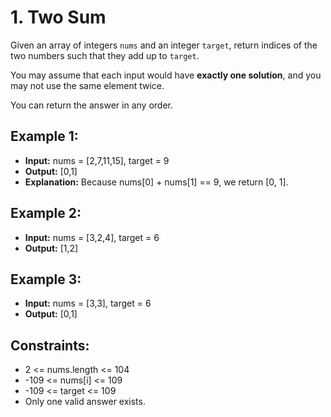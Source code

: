 # 1. Two Sum

Given an array of integers `nums` and an integer `target`, return indices of the two numbers such that they add up to `target`.

You may assume that each input would have **exactly one solution**, and you may not use the same element twice.

You can return the answer in any order.

## Example 1:

- **Input:** nums = [2,7,11,15], target = 9
- **Output:** [0,1]
- **Explanation:** Because nums[0] + nums[1] == 9, we return [0, 1].

## Example 2:

- **Input:** nums = [3,2,4], target = 6
- **Output:** [1,2]

## Example 3:

- **Input:** nums = [3,3], target = 6
- **Output:** [0,1]
 
## Constraints:

- 2 <= nums.length <= 104
- -109 <= nums[i] <= 109
- -109 <= target <= 109
- Only one valid answer exists.